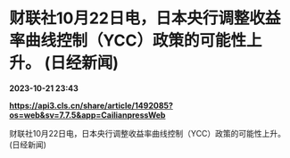 # 财联社10月22日电，日本央行调整收益率曲线控制（YCC）政策的可能性上升。 (日经新闻)

**2023-10-21 23:43**

**https://api3.cls.cn/share/article/1492085?os=web&sv=7.7.5&app=CailianpressWeb**

财联社10月22日电，日本央行调整收益率曲线控制（YCC）政策的可能性上升。 (日经新闻)